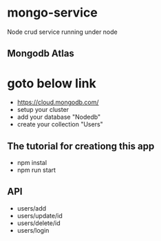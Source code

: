 # mongo-service
Node crud  service running under node



## Mongodb Atlas
# goto below link
- https://cloud.mongodb.com/
- setup your cluster
- add your database "Nodedb"
- create your collection "Users"


## The tutorial for creationg this app

- npm instal
- npm run start

##  API
- users/add
- users/update/id
- users/delete/id
- users/login
